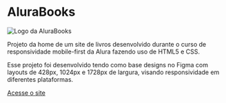# AluraBooks

![Logo da AluraBooks](https://user-images.githubusercontent.com/120981726/219139364-c7e440dd-64b7-4f2c-8c73-74da8169c6b7.png)

Projeto da home de um site de livros desenvolvido durante o curso de responsividade mobile-first da Alura fazendo uso de HTML5 e CSS.

Esse projeto foi desenvolvido tendo como base designs no Figma com layouts de 428px, 1024px e 1728px de largura, visando responsividade em diferentes plataformas.

<a href="https://lucsa-a.github.io/AluraBooks/">Acesse o site</a>
